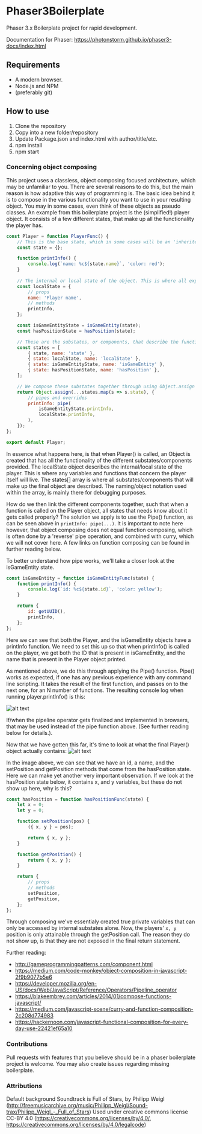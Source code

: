 # Phaser3Boilerplate

Phaser 3.x Boilerplate project for rapid development.

Documentation for Phaser: https://photonstorm.github.io/phaser3-docs/index.html

## Requirements
-   A modern browser.
-   Node.js and NPM
-   (preferably git)

## How to use

1. Clone the repository
2. Copy into a new folder/repository
3. Update Package.json and index.html with author/title/etc.
4. npm install
5. npm start

### Concerning object composing
This project uses a classless, object composing focused architecture, which may be unfamiliar to you. There are several reasons to do this, but the main reason is how adaptive this way of programming is. The basic idea behind it is to compose in the various functionality you want to use in your resulting object. You may in some cases, even think of these objects as pseudo classes. An example from this boilerplate project is the (simplified!) player object. It consists of a few different states, that make up all the functionality the player has. 
```javascript
const Player = function PlayerFunc() {
    // This is the base state, which in some cases will be an 'inherited' value, i.e Phaser.Scene
    const state = {};

    function printInfo() {
        console.log(`name: %c${state.name}`, 'color: red');
    }
    
    // The internal or local state of the object. This is where all exposed variables, properties and methods are described.
    const localState = {
        // props
        name: 'Player name',
        // methods
        printInfo,
    };

    const isGameEntityState = isGameEntity(state);
    const hasPositionState = hasPosition(state);

    // These are the substates, or components, that describe the functionality of the resulting object.
    const states = [
        { state, name: 'state' },
        { state: localState, name: 'localState' },
        { state: isGameEntityState, name: 'isGameEntity' },
        { state: hasPositionState, name: 'hasPosition' },
    ];

    // We compose these substates together through using Object.assign when Player() is called.
    return Object.assign(...states.map(s => s.state), {
        // pipes and overrides
        printInfo: pipe(
            isGameEntityState.printInfo,
            localState.printInfo,
        ),
    });
};

export default Player;
```

In essence what happens here, is that when Player() is called, an Object is created that has all the functionality of the different substates/components provided. The localState object describes the internal/local state of the player. This is where any variables and functions that concern the player itself will live. The states[] array is where all substates/components that will make up the final object are described. The naming/object notation used within the array, is mainly there for debugging purposes. 

How do we then link the different components together, such that when a function is called on the Player object, all states that needs know about it gets called properly? The solution we apply is to use the Pipe() function, as can be seen above in `printInfo: pipe(...)`. It is important to note here however, that object composing does not equal function composing, which is often done by a 'reverse' pipe operation, and combined with curry, which we will not cover here. A few links on function composing can be found in further reading below.

To better understand how pipe works, we'll take a closer look at the isGameEntity state. 
```javascript
const isGameEntity = function isGameEntityFunc(state) {
    function printInfo() {
        console.log(`id: %c${state.id}`, 'color: yellow');
    }

    return {
        id: getUUID(),
        printInfo,
    };
};
```
Here we can see that both the Player, and the isGameEntity objects have a printInfo function. We need to set this up so that when printInfo() is called on the player, we get both the ID that is present in isGameEntity, and the name that is present in the Player object printed.

As mentioned above, we do this through applying the Pipe() function. Pipe() works as expected, if one has any previous experience with any command line scripting. It takes the result of the first function, and passes on to the next one, for an N number of functions. The resulting console log when running player.printInfo() is this:


![alt text](https://i.imgur.com/vHue8rn.png "Screenshot of the console output.")

If/when the pipeline operator gets finalized and implemented in browsers, that may be used instead of the pipe function above. (See further reading below for details.). 

Now that we have gotten this far, it's time to look at what the final Player() object actually contains:
![alt text](https://i.imgur.com/VGen7Li.png "Screenshot of the player object.")

In the image above, we can see that we have an id, a name, and the setPosition and getPosition methods that come from the hasPosition state. Here we can make yet another very important observation. If we look at the hasPosition state below, it contains x, and y variables, but these do not show up here, why is this?
```javascript
const hasPosition = function hasPositionFunc(state) {
    let x = 0;
    let y = 0;

    function setPosition(pos) {
        ({ x, y } = pos);

        return { x, y };
    }

    function getPosition() {
        return { x, y };
    }

    return {
        // props
        // methods
        setPosition,
        getPosition,
    };
};
```
Through composing we've essentialy created true private variables that can only be accessed by internal substates alone. Now, the players' `x, y` position is only attainable through the getPosition call. The reason they do not show up, is that they are not exposed in the final return statement.


Further reading:
* http://gameprogrammingpatterns.com/component.html
* https://medium.com/code-monkey/object-composition-in-javascript-2f9b9077b5e6
* https://developer.mozilla.org/en-US/docs/Web/JavaScript/Reference/Operators/Pipeline_operator
* https://blakeembrey.com/articles/2014/01/compose-functions-javascript/
* https://medium.com/javascript-scene/curry-and-function-composition-2c208d774983
* https://hackernoon.com/javascript-functional-composition-for-every-day-use-22421ef65a10

### Contributions

Pull requests with features that you believe should be in a phaser boilerplate project is welcome. You may also create issues regarding missing boilerplate.

### Attributions

Default background Soundtrack is Full of Stars, by Philipp Weigl (http://freemusicarchive.org/music/Philipp_Weigl/Sound-trax/Philipp_Weigl_-_Full_of_Stars)
Used under creative commons license CC-BY 4.0 (https://creativecommons.org/licenses/by/4.0/, https://creativecommons.org/licenses/by/4.0/legalcode)
